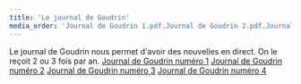 ```yaml
---
title: 'Le journal de Goudrin'
media_order: 'Journal de Goudrin 1.pdf,Journal de Goudrin 2.pdf,Journal de Goudrin 3.pdf,Journal de Goudrin 4.pdf'
---
```


Le journal de Goudrin nous permet d'avoir des nouvelles en direct. On le reçoit 2 ou 3 fois par an.
[Journal de Goudrin numéro 1](Journal%20de%20Goudrin%201.pdf)
[Journal de Goudrin numéro 2](Journal%20de%20Goudrin%202.pdf)
[Journal de Goudrin numéro 3](Journal%20de%20Goudrin%203.pdf)
[Journal de Goudrin numéro 4](Journal%20de%20Goudrin%204.pdf)